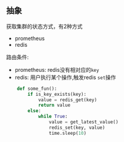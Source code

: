 ## 抽象
获取集群的状态方式，有2种方式
- prometheus
- redis

路由条件:
- prometheus: redis没有相对应的`key`
- redis: 用户执行某个操作,触发redis `set`操作

```python
    def some_fun():
        if is_key_exists(key):
            value = redis_get(key)
            return value
        else:
            while True:
                value = get_latest_value()
                redis_set(key, value)
                time.sleep(10)
```
